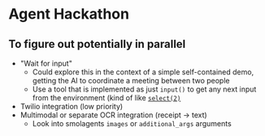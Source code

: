 # Agent Hackathon

## To figure out potentially in parallel

- "Wait for input"
    - Could explore this in the context of a simple self-contained demo, getting the AI to coordinate a meeting between two people
    - Use a tool that is implemented as just `input()` to get any next input from the environment (kind of like [`select(2)`](https://man7.org/linux/man-pages/man2/select.2.html)
- Twilio integration (low priority)
- Multimodal or separate OCR integration (receipt -> text)
    - Look into smolagents `images` or `additional_args` arguments
